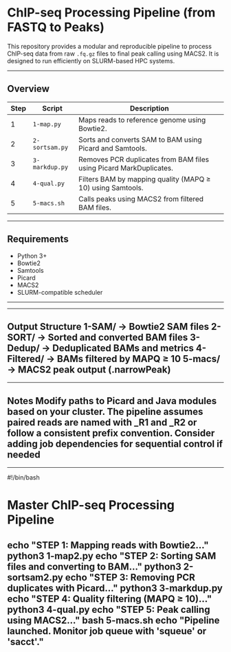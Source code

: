 # ChIP-seq Processing Pipeline (from FASTQ to Peaks)

This repository provides a modular and reproducible pipeline to process ChIP-seq data from raw `.fq.gz` files to final peak calling using MACS2. It is designed to run efficiently on SLURM-based HPC systems.

---
## Overview

| Step | Script         | Description                                                               |
|------|----------------|---------------------------------------------------------------------------|
| 1    | `1-map.py`     | Maps reads to reference genome using Bowtie2.                            |
| 2    | `2-sortsam.py` | Sorts and converts SAM to BAM using Picard and Samtools.                 |
| 3    | `3-markdup.py`  | Removes PCR duplicates from BAM files using Picard MarkDuplicates.       |
| 4    | `4-qual.py`     | Filters BAM by mapping quality (MAPQ ≥ 10) using Samtools.               |
| 5    | `5-macs.sh`     | Calls peaks using MACS2 from filtered BAM files.                         |

---
## Requirements
- Python 3+
- Bowtie2
- Samtools
- Picard
- MACS2
- SLURM-compatible scheduler
---

---
Output Structure
1-SAM/         → Bowtie2 SAM files
2-SORT/        → Sorted and converted BAM files
3-Dedup/       → Deduplicated BAMs and metrics
4-Filtered/    → BAMs filtered by MAPQ ≥ 10
5-macs/        → MACS2 peak output (.narrowPeak)
---

---
Notes
Modify paths to Picard and Java modules based on your cluster.
The pipeline assumes paired reads are named with _R1 and _R2 or follow a consistent prefix convention.
Consider adding job dependencies for sequential control if needed
---
---
#!/bin/bash

# Master ChIP-seq Processing Pipeline
echo "STEP 1: Mapping reads with Bowtie2..."
python3 1-map2.py
echo "STEP 2: Sorting SAM files and converting to BAM..."
python3 2-sortsam2.py
echo "STEP 3: Removing PCR duplicates with Picard..."
python3 3-markdup.py
echo "STEP 4: Quality filtering (MAPQ ≥ 10)..."
python3 4-qual.py
echo "STEP 5: Peak calling using MACS2..."
bash 5-macs.sh
echo "Pipeline launched. Monitor job queue with 'squeue' or 'sacct'."
---
